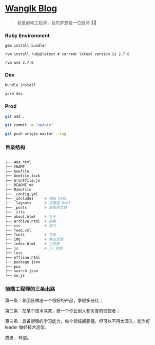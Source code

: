 # [Wanglk Blog](https://wlk1204.github.io)

> 我是前端工程师，我的梦想是一位厨师 👨‍🍳



### Ruby Environment
```
gem install bundler

rvm install ruby@latest # current latest version is 2.7.0

rvm use 2.7.0
```



### Dev

```bash
bundle install

yarn dev
```



### Prod
```bash
git add .

git commit -m "update"

git push origin master --tag
```



### 目录结构
```bash
.
├── 404.html
├── CNAME
├── Gemfile
├── Gemfile.lock
├── Gruntfile.js
├── README.md
├── Rakefile
├── _config.yml
├── _includes     # 块级 html
├── _layouts      # 页面级 html
├── _posts        # 发布的文章
├── _site
├── about.html    # 关于
├── archive.html  # 档案
├── css           # 样式
├── feed.xml
├── fonts         # 字体
├── img           # 静态资源
├── index.html    # 主页面
├── js            # js 资源
├── less
├── offline.html
├── package.json
├── pwa
├── search.json
└── sw.js
```



### 前端工程师的三条出路

第一条：和团队做出一个很好的产品，拿很多分红；

第二条：在某个技术深究，做一个你比别人都厉害的佼佼者；

第三条：具备很强的学习能力，每个领域都要懂，但可以不用太深入，能当好 leader 做好技术选型。

或者... 转型。
